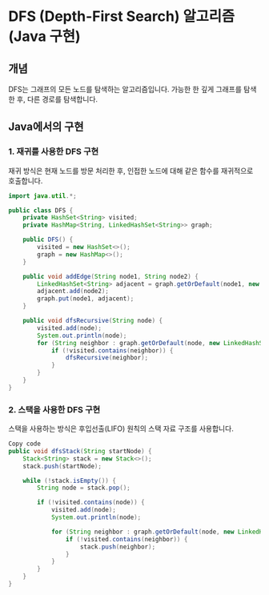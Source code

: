 # DFS (Depth-First Search) 알고리즘 (Java 구현)

## 개념

DFS는 그래프의 모든 노드를 탐색하는 알고리즘입니다. 가능한 한 깊게 그래프를 탐색한 후, 다른 경로를 탐색합니다.

## Java에서의 구현

### 1. 재귀를 사용한 DFS 구현

재귀 방식은 현재 노드를 방문 처리한 후, 인접한 노드에 대해 같은 함수를 재귀적으로 호출합니다.

```java
import java.util.*;

public class DFS {
    private HashSet<String> visited;
    private HashMap<String, LinkedHashSet<String>> graph;

    public DFS() {
        visited = new HashSet<>();
        graph = new HashMap<>();
    }

    public void addEdge(String node1, String node2) {
        LinkedHashSet<String> adjacent = graph.getOrDefault(node1, new LinkedHashSet<>());
        adjacent.add(node2);
        graph.put(node1, adjacent);
    }

    public void dfsRecursive(String node) {
        visited.add(node);
        System.out.println(node);
        for (String neighbor : graph.getOrDefault(node, new LinkedHashSet<>())) {
            if (!visited.contains(neighbor)) {
                dfsRecursive(neighbor);
            }
        }
    }
}
```

### 2. 스택을 사용한 DFS 구현
스택을 사용하는 방식은 후입선출(LIFO) 원칙의 스택 자료 구조를 사용합니다.

```java
Copy code
public void dfsStack(String startNode) {
    Stack<String> stack = new Stack<>();
    stack.push(startNode);

    while (!stack.isEmpty()) {
        String node = stack.pop();

        if (!visited.contains(node)) {
            visited.add(node);
            System.out.println(node);

            for (String neighbor : graph.getOrDefault(node, new LinkedHashSet<>())) {
                if (!visited.contains(neighbor)) {
                    stack.push(neighbor);
                }
            }
        }
    }
}
```